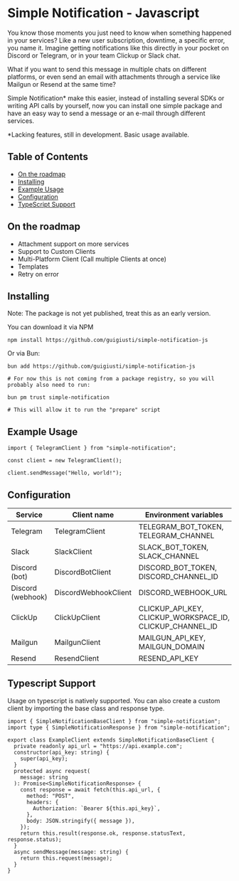# Simple Notification - Javascript

You know those moments you just need to know when something happened in your services? Like a new user subscription, downtime, a specific error, you name it. Imagine getting notifications like this directly in your pocket on Discord or Telegram, or in your team Clickup or Slack chat.

What if you want to send this message in multiple chats on different platforms, or even send an email with attachments through a service like Mailgun or Resend at the same time?

Simple Notification\* make this easier, instead of installing several SDKs or writing API calls by yourself, now you can install one simple package and have an easy way to send a message or an e-mail through different services.

\*Lacking features, still in development. Basic usage available.

## Table of Contents

- [On the roadmap](#on-the-roadmap)
- [Installing](#installing)
- [Example Usage](#example-usage)
- [Configuration](#configuration)
- [TypeScript Support](#typescript-support)

## On the roadmap

- Attachment support on more services
- Support to Custom Clients
- Multi-Platform Client (Call multiple Clients at once)
- Templates
- Retry on error

## Installing

Note: The package is not yet published, treat this as an early version.

You can download it via NPM

```
npm install https://github.com/guigiusti/simple-notification-js

```

Or via Bun:

```
bun add https://github.com/guigiusti/simple-notification-js

# For now this is not coming from a package registry, so you will probably also need to run:

bun pm trust simple-notification

# This will allow it to run the "prepare" script

```

## Example Usage

```
import { TelegramClient } from "simple-notification";

const client = new TelegramClient();

client.sendMessage("Hello, world!");
```

## Configuration

| Service           | Client name             | Environment variables                                     |
| ----------------- | ----------------------- | --------------------------------------------------------- |
| Telegram          | TelegramClient          | TELEGRAM_BOT_TOKEN, TELEGRAM_CHANNEL                      |
| Slack             | SlackClient             | SLACK_BOT_TOKEN, SLACK_CHANNEL                            |
| Discord (bot)     | DiscordBotClient        | DISCORD_BOT_TOKEN, DISCORD_CHANNEL_ID                     |
| Discord (webhook) | DiscordWebhookClient    | DISCORD_WEBHOOK_URL                                       |
| ClickUp           | ClickUpClient           | CLICKUP_API_KEY, CLICKUP_WORKSPACE_ID, CLICKUP_CHANNEL_ID |
| Mailgun           | MailgunClient           | MAILGUN_API_KEY, MAILGUN_DOMAIN                           |
| Resend            | ResendClient            | RESEND_API_KEY                                            |

## Typescript Support

Usage on typescript is natively supported. You can also create a custom client by importing the base class and response type.

```
import { SimpleNotificationBaseClient } from "simple-notification";
import type { SimpleNotificationResponse } from "simple-notification";

export class ExampleClient extends SimpleNotificationBaseClient {
  private readonly api_url = "https://api.example.com";
  constructor(api_key: string) {
    super(api_key);
  }
  protected async request(
    message: string
  ): Promise<SimpleNotificationResponse> {
    const response = await fetch(this.api_url, {
      method: "POST",
      headers: {
        Authorization: `Bearer ${this.api_key}`,
      },
      body: JSON.stringify({ message }),
    });
    return this.result(response.ok, response.statusText, response.status);
  }
  async sendMessage(message: string) {
    return this.request(message);
  }
}

```
